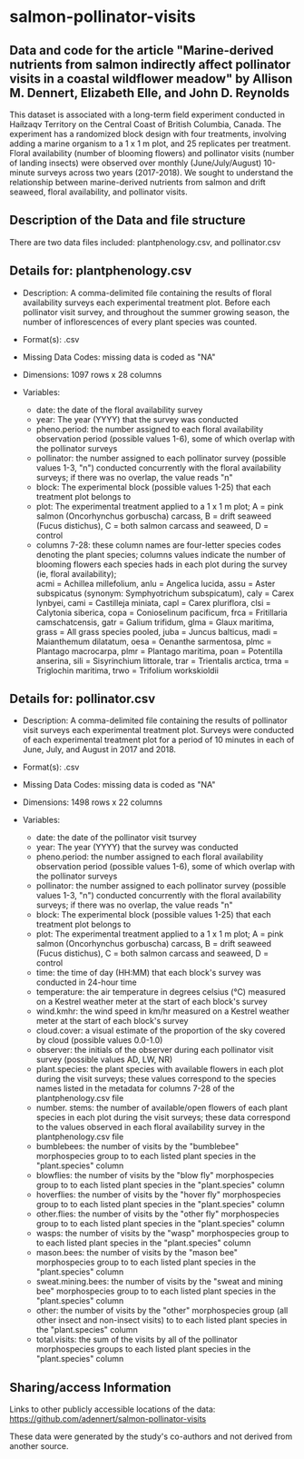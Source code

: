 # salmon-pollinator-visits
Data and code for the article "Marine-derived nutrients from salmon indirectly affect pollinator visits in a coastal wildflower meadow" by Allison M. Dennert, Elizabeth Elle, and John D. Reynolds
---

This dataset is associated with a long-term field experiment conducted in Haíɫzaqv Territory on the Central Coast of British Columbia, Canada. The experiment has a randomized block design with four treatments, involving adding a marine organism to a 1 x 1 m plot, and 25 replicates per treatment. Floral availability (number of blooming flowers) and pollinator visits (number of landing insects) were observed over monthly (June/July/August) 10-minute surveys across two years (2017-2018). We sought to understand the relationship between marine-derived nutrients from salmon and drift seaweed, floral availability, and pollinator visits.

## Description of the Data and file structure

There are two data files included: plantphenology.csv, and pollinator.csv

Details for: plantphenology.csv
--------------------

* Description: A comma-delimited file containing the results of floral availability surveys each experimental treatment plot. Before each pollinator visit survey, and throughout the summer growing season, the number of inflorescences of every plant species was counted.

* Format(s): .csv

* Missing Data Codes: missing data is coded as "NA"

* Dimensions: 1097 rows x 28 columns

* Variables: 
	* date: the date of the floral availability survey
	* year: The year (YYYY) that the survey was conducted
	* pheno.period: the number assigned to each floral availability observation period (possible values 1-6), some of which overlap with the pollinator surveys
	* pollinator: the number assigned to each pollinator survey (possible values 1-3, "n") conducted concurrently with the floral availability surveys; if there was no overlap, the value reads "n" 
	* block: The experimental block (possible values 1-25) that each treatment plot belongs to
	* plot: The experimental treatment applied to a 1 x 1 m plot; A = pink salmon (Oncorhynchus gorbuscha) carcass, B = drift seaweed (Fucus distichus), C = both salmon carcass and seaweed, D = control
	* columns 7-28:  these column names are four-letter species codes denoting the plant species; columns values indicate the number of blooming flowers each species hads in each plot during the survey (ie, floral availability);  
	acmi = Achillea millefolium,
	anlu = Angelica lucida,
	assu = Aster subspicatus (synonym: Symphyotrichum subspicatum), 
	caly = Carex lynbyei,
	cami = Castilleja miniata, 
	capl = Carex pluriflora,
	clsi = Calytonia siberica,
	copa = Conioselinum pacificum,
	frca = Fritillaria camschatcensis,
	gatr = Galium trifidum,
	glma = Glaux maritima,
	grass = All grass species pooled,
	juba = Juncus balticus,
	madi = Maianthemum dilatatum,
	oesa = Oenanthe sarmentosa,
	plmc = Plantago macrocarpa,
	plmr = Plantago maritima,
	poan = Potentilla anserina,
	sili = Sisyrinchium littorale,
	trar = Trientalis arctica,
	trma = Triglochin maritima,
	trwo = Trifolium workskioldii
		
Details for: pollinator.csv
--------------------

* Description: A comma-delimited file containing the results of pollinator visit surveys each experimental treatment plot. Surveys were conducted of each experimental treatment plot for a period of 10 minutes in each of June, July, and August in 2017 and 2018.

* Format(s): .csv

* Missing Data Codes: missing data is coded as "NA"

* Dimensions: 1498 rows x 22 columns

* Variables: 
	* date: the date of the pollinator visit tsurvey
	* year: The year (YYYY) that the survey was conducted
	* pheno.period: the number assigned to each floral availability observation period (possible values 1-6), some of which overlap with the pollinator surveys
	* pollinator: the number assigned to each pollinator survey (possible values 1-3, "n") conducted concurrently with the floral availability surveys; if there was no overlap, the value reads "n" 
	* block: The experimental block (possible values 1-25) that each treatment plot belongs to
	* plot: The experimental treatment applied to a 1 x 1 m plot; A = pink salmon (Oncorhynchus gorbuscha) carcass, B = drift seaweed (Fucus distichus), C = both salmon carcass and seaweed, D = control
	* time: the time of day (HH:MM) that each block's survey was conducted in 24-hour time
	* temperature: the air temperature in degrees celsius (°C) measured on a Kestrel weather meter at the start of each block's survey
	* wind.kmhr: the wind speed in km/hr measured on a Kestrel weather meter at the start of each block's survey
	* cloud.cover: a visual estimate of the proportion of the sky covered by cloud (possible values 0.0-1.0)
	* observer: the initials of the observer during each pollinator visit survey (possible values AD, LW, NR)
	* plant.species: the plant species with available flowers in each plot during the visit surveys; these values correspond to the species names listed in the metadata for columns 7-28 of the plantphenology.csv file
	* number. stems: the number of available/open flowers of each plant species in each plot during the visit surveys; these data correspond to the values observed in each floral availability survey in the plantphenology.csv file
	* bumblebees: the number of visits by the "bumblebee" morphospecies group to to each listed plant species in the "plant.species" column
	* blowflies:  the number of visits by the "blow fly" morphospecies group to to each listed plant species in the "plant.species" column
	* hoverflies:  the number of visits by the "hover fly" morphospecies group to to each listed plant species in the "plant.species" column
	* other.flies:  the number of visits by the "other fly" morphospecies group to to each listed plant species in the "plant.species" column
	 * wasps:  the number of visits by the "wasp" morphospecies group to to each listed plant species in the "plant.species" column
	 * mason.bees:  the number of visits by the "mason bee" morphospecies group to to each listed plant species in the "plant.species" column
	 * sweat.mining.bees:  the number of visits by the "sweat and mining bee" morphospecies group to to each listed plant species in the "plant.species" column
	 * other:  the number of visits by the "other" morphospecies group (all other insect and non-insect visits) to to each listed plant species in the "plant.species" column
	 * total.visits: the sum of the visits by all of the pollinator morphospecies groups to each listed plant species in the "plant.species" column 

## Sharing/access Information

Links to other publicly accessible locations of the data: https://github.com/adennert/salmon-pollinator-visits

These data were generated by the study's co-authors and not derived from another source.







